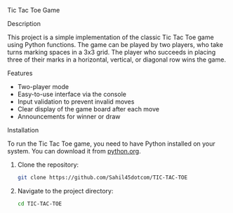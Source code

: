  Tic Tac Toe Game

 Description

This project is a simple implementation of the classic Tic Tac Toe game using Python functions. The game can be played by two players, who take turns marking spaces in a 3x3 grid. The player who succeeds in placing three of their marks in a horizontal, vertical, or diagonal row wins the game.

 Features

- Two-player mode
- Easy-to-use interface via the console
- Input validation to prevent invalid moves
- Clear display of the game board after each move
- Announcements for winner or draw

 Installation

To run the Tic Tac Toe game, you need to have Python installed on your system. You can download it from [python.org](https://www.python.org/).

1. Clone the repository:

    ```bash
    git clone https://github.com/Sahil45dotcom/TIC-TAC-TOE
    ```

2. Navigate to the project directory:

    ```bash
    cd TIC-TAC-TOE
    ```

